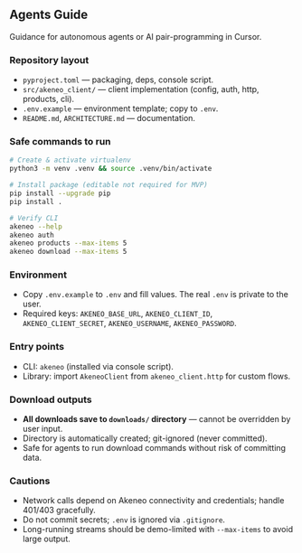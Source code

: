 ## Agents Guide

Guidance for autonomous agents or AI pair-programming in Cursor.

### Repository layout
- `pyproject.toml` — packaging, deps, console script.
- `src/akeneo_client/` — client implementation (config, auth, http, products, cli).
- `.env.example` — environment template; copy to `.env`.
- `README.md`, `ARCHITECTURE.md` — documentation.

### Safe commands to run
```bash
# Create & activate virtualenv
python3 -m venv .venv && source .venv/bin/activate

# Install package (editable not required for MVP)
pip install --upgrade pip
pip install .

# Verify CLI
akeneo --help
akeneo auth
akeneo products --max-items 5
akeneo download --max-items 5
```

### Environment
- Copy `.env.example` to `.env` and fill values. The real `.env` is private to the user.
- Required keys: `AKENEO_BASE_URL`, `AKENEO_CLIENT_ID`, `AKENEO_CLIENT_SECRET`, `AKENEO_USERNAME`, `AKENEO_PASSWORD`.

### Entry points
- CLI: `akeneo` (installed via console script).
- Library: import `AkeneoClient` from `akeneo_client.http` for custom flows.

### Download outputs
- **All downloads save to `downloads/` directory** — cannot be overridden by user input.
- Directory is automatically created; git-ignored (never committed).
- Safe for agents to run download commands without risk of committing data.

### Cautions
- Network calls depend on Akeneo connectivity and credentials; handle 401/403 gracefully.
- Do not commit secrets; `.env` is ignored via `.gitignore`.
- Long-running streams should be demo-limited with `--max-items` to avoid large output.

